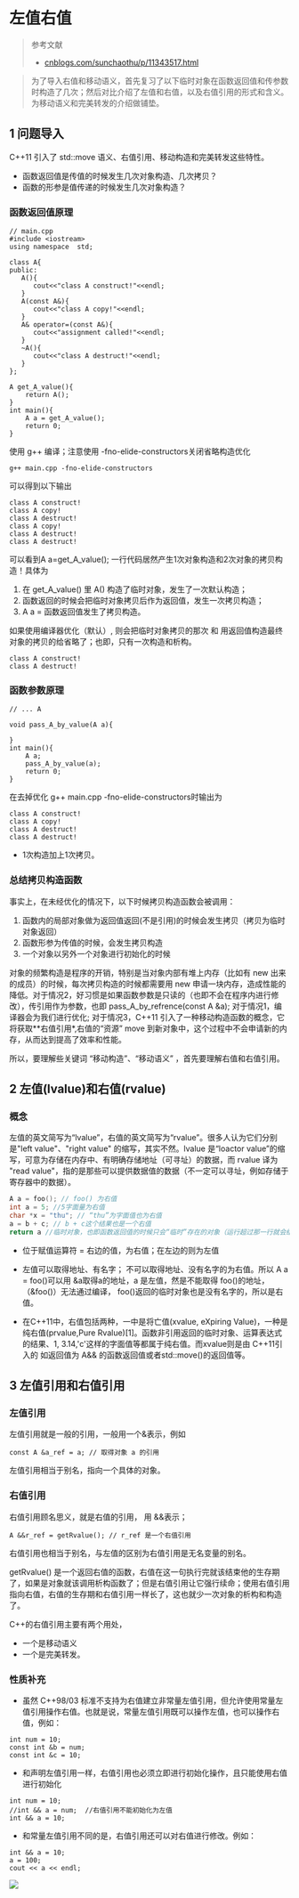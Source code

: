 # 左值右值

> 参考文献
> * [cnblogs.com/sunchaothu/p/11343517.html](cnblogs.com/sunchaothu/p/11343517.html)


> 为了导入右值和移动语义，首先复习了以下临时对象在函数返回值和传参数时构造了几次；然后对比介绍了左值和右值，以及右值引用的形式和含义。为移动语义和完美转发的介绍做铺垫。
## 1 问题导入

C++11 引入了 std::move 语义、右值引用、移动构造和完美转发这些特性。


* 函数返回值是传值的时候发生几次对象构造、几次拷贝？
* 函数的形参是值传递的时候发生几次对象构造？

### 函数返回值原理
```
// main.cpp
#include <iostream>
using namespace  std;

class A{
public:
   A(){
      cout<<"class A construct!"<<endl;
   } 
   A(const A&){
      cout<<"class A copy!"<<endl;
   }
   A& operator=(const A&){
      cout<<"assignment called!"<<endl;
   }
   ~A(){
      cout<<"class A destruct!"<<endl;
   }
};

A get_A_value(){
    return A();
}
int main(){
    A a = get_A_value();
    return 0;
}
```
使用 g++ 编译；注意使用 -fno-elide-constructors关闭省略构造优化

```
g++ main.cpp -fno-elide-constructors
```
可以得到以下输出
```
class A construct!
class A copy!
class A destruct!
class A copy!
class A destruct!
class A destruct!
```


可以看到A a=get_A_value(); 一行代码居然产生1次对象构造和2次对象的拷贝构造！具体为

1. 在 get_A_value() 里 A() 构造了临时对象，发生了一次默认构造；
2. 函数返回的时候会把临时对象拷贝后作为返回值，发生一次拷贝构造；
3. A a = 函数返回值发生了拷贝构造。

如果使用编译器优化（默认）, 则会把临时对象拷贝的那次 和 用返回值构造最终对象的拷贝的给省略了；也即，只有一次构造和析构。
```
class A construct!
class A destruct!
```

### 函数参数原理

```
// ... A

void pass_A_by_value(A a){

}
int main(){
    A a;
    pass_A_by_value(a);
    return 0;
}
```
在去掉优化 g++ main.cpp -fno-elide-constructors时输出为
```
class A construct!
class A copy!
class A destruct!
class A destruct!
```

* 1次构造加上1次拷贝。


### 总结拷贝构造函数

事实上，在未经优化的情况下，以下时候拷贝构造函数会被调用：

1. 函数内的局部对象做为返回值返回(不是引用)的时候会发生拷贝（拷贝为临时对象返回）
2. 函数形参为传值的时候，会发生拷贝构造
3. 一个对象以另外一个对象进行初始化的时候

对象的频繁构造是程序的开销，特别是当对象内部有堆上内存（比如有 new 出来的成员）的时候，每次拷贝构造的时候都需要用 new 申请一块内存，造成性能的降低。对于情况2，好习惯是如果函数参数是只读的（也即不会在程序内进行修改），传引用作为参数，也即 pass_A_by_refrence(const A &a); 对于情况1，编译器会为我们进行优化; 对于情况3，C++11 引入了一种移动构造函数的概念，它将获取**右值引用*,右值的“资源” move 到新对象中，这个过程中不会申请新的内存，从而达到提高了效率和性能。

所以，要理解些关键词 “移动构造”、“移动语义” ，首先要理解右值和右值引用。

## 2 左值(lvalue)和右值(rvalue)

### 概念

左值的英文简写为“lvalue”，右值的英文简写为“rvalue”。很多人认为它们分别是"left value"、"right value" 的缩写，其实不然。lvalue 是“loactor value”的缩写，可意为存储在内存中、有明确存储地址（可寻址）的数据，而 rvalue 译为 "read value"，指的是那些可以提供数据值的数据（不一定可以寻址，例如存储于寄存器中的数据）。

```C++
A a = foo(); // foo() 为右值
int a = 5; //5字面量为右值
char *x = "thu"; // “thu”为字面值也为右值
a = b + c; // b + c这个结果也是一个右值
return a //临时对象，也即函数返回值的时候只会“临时”存在的对象（运行超过那一行就会结束它的生存期），这个临时返回值就是一个右值；
```

* 位于赋值运算符 = 右边的值，为右值；在左边的则为左值

* 左值可以取得地址、有名字； 不可以取得地址、没有名字的为右值。所以 A a = foo()可以用 &a取得a的地址，a 是左值，然是不能取得 foo()的地址，（&foo()）无法通过编译， foo()返回的临时对象也是没有名字的，所以是右值。

* 在C++11中，右值包括两种，一中是将亡值(xvalue, eXpiring Value)，一种是纯右值(prvalue,Pure Rvalue)[1]。函数非引用返回的临时对象、运算表达式的结果、1, 3.14,'c'这样的字面值等都属于纯右值。而xvalue则是由 C++11引入的 如返回值为 A&& 的函数返回值或者std::move()的返回值等。



## 3 左值引用和右值引用

### 左值引用

左值引用就是一般的引用，一般用一个&表示，例如

```
const A &a_ref = a; // 取得对象 a 的引用
```

左值引用相当于别名，指向一个具体的对象。


### 右值引用


右值引用顾名思义，就是右值的引用， 用 &&表示；
```
A &&r_ref = getRvalue(); // r_ref 是一个右值引用
```
右值引用也相当于别名，与左值的区别为右值引用是无名变量的别名。

getRvalue() 是一个返回右值的函数，右值在这一句执行完就该结束他的生存期了，如果是对象就该调用析构函数了；但是右值引用让它强行续命；使用右值引用指向右值，右值的生存期和右值引用一样长了，这也就少一次对象的析构和构造了。

C++的右值引用主要有两个用处，
* 一个是移动语义
* 一个是完美转发。

### 性质补充


* 虽然 C++98/03 标准不支持为右值建立非常量左值引用，但允许使用常量左值引用操作右值。也就是说，常量左值引用既可以操作左值，也可以操作右值，例如：
```
int num = 10;
const int &b = num;
const int &c = 10;
```
* 和声明左值引用一样，右值引用也必须立即进行初始化操作，且只能使用右值进行初始化
```
int num = 10;
//int && a = num;  //右值引用不能初始化为左值
int && a = 10;
```

* 和常量左值引用不同的是，右值引用还可以对右值进行修改。例如：
```
int && a = 10;
a = 100;
cout << a << endl;
````
![](image/2021-07-21-11-45-51.png)